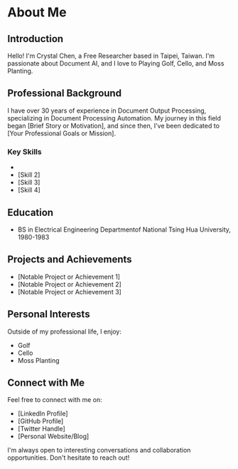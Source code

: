 # About Me

## Introduction

Hello! I'm Crystal Chen, a Free Researcher based in Taipei, Taiwan. I'm passionate about Document AI, and I love to Playing Golf, Cello, and Moss Planting.

## Professional Background

I have over 30 years of experience in Document Output Processing, specializing in Document Processing Automation. My journey in this field began [Brief Story or Motivation], and since then, I've been dedicated to [Your Professional Goals or Mission].

### Key Skills

- 
- [Skill 2]
- [Skill 3]
- [Skill 4]

## Education

- BS in Electrical Engineering Departmentof National Tsing Hua University, 1980-1983

## Projects and Achievements

- [Notable Project or Achievement 1]
- [Notable Project or Achievement 2]
- [Notable Project or Achievement 3]

## Personal Interests

Outside of my professional life, I enjoy:

- Golf
- Cello
- Moss Planting

## Connect with Me

Feel free to connect with me on:

- [LinkedIn Profile]
- [GitHub Profile]
- [Twitter Handle]
- [Personal Website/Blog]

I'm always open to interesting conversations and collaboration opportunities. Don't hesitate to reach out!
